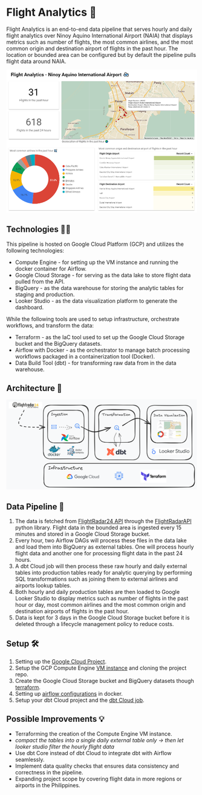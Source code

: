 # Flight Analytics 🛫

Flight Analytics is an end-to-end data pipeline that serves hourly and daily flight analytics over  Ninoy Aquino International Airport (NAIA) that displays metrics such as number of flights, the most common airlines, and the most common origin and destination airport of flights in the past hour. The location or bounded area can be configured but by default the pipeline pulls flight data around NAIA.

![[Dashboard](https://lookerstudio.google.com/reporting/b45cbd84-1db9-46cb-b454-6db393eb282e)](guides/images/sample_preview1.png)


## Technologies 👨‍💻

This pipeline is hosted on Google Cloud Platform (GCP) and utilizes the following technologies:
- Compute Engine - for setting up the VM instance and running the docker container for Airflow.
- Google Cloud Storage - for serving as the data lake to store flight data pulled from the API.
- BigQuery - as the data warehouse for storing the analytic tables for staging and production.
- Looker Studio - as the data visualization platform to generate the dashboard.

While the following tools are used to setup infrastructure, orchestrate workflows, and transform the data:
- Terraform - as the IaC tool used to set up the Google Cloud Storage bucket and the BigQuery datasets.
- Airflow with Docker - as the orchestrator to manage batch processing workflows packaged in a containerization tool (Docker).
- Data Build Tool (dbt) - for transforming raw data from in the data warehouse.


## Architecture 👷

![](guides/images/Architecture_2.png)


## Data Pipeline 🔧

1. The data is fetched from [FlightRadar24 API](https://fr24api.flightradar24.com/docs) through the [FlightRadarAPI](https://pypi.org/project/FlightRadarAPI/) python library. Flight data in the bounded area is ingested every 15 minutes and stored in a Google Cloud Storage bucket.
2. Every hour, two Airflow DAGs will process these files in the data lake and load them into BigQuery as external tables. One will process hourly flight data and another one for processing flight data in the past 24 hours. 
3. A dbt Cloud job will then process these raw hourly and daily external tables into production tables ready for analytic querying by performing SQL transformations such as joining them to external airlines and airports lookup tables.
4. Both hourly and daily production tables are then loaded to Google Looker Studio to display metrics such as number of flights in the past hour or day, most common airlines and the most common origin and destination airports of flights in the past hour.
5. Data is kept for 3 days in the Google Cloud Storage bucket before it is deleted through a lifecycle management policy to reduce costs.


## Setup 🛠️
1. Setting up the [Google Cloud Project](guides/GCP_setup.md).
2. Setup the GCP Compute Engine [VM instance](guides/GCP_Compute_Engine_VM_setup.md) and cloning the project repo.
3. Create the Google Cloud Storage bucket and BigQuery datasets though [terraform](guides/Terraform_GCS_bucket_BQ_dataset_setup.md).
4. Setting up [airflow configurations](guides/Airflow_Docker_setup.md) in docker.
5. Setup your dbt Cloud project and the [dbt Cloud job](guides/dbt_Cloud_setup.md).


## Possible Improvements 💡
- Terraforming the creation of the Compute Engine VM instance.
- *compact the tables into a single daily external table only → then let looker studio filter the hourly flight data*
- Use dbt Core instead of dbt Cloud to integrate dbt with Airflow seamlessly.
- Implement data quality checks that ensures data consistency and correctness in the pipeline.
- Expanding project scope by covering flight data in more regions or airports in the Philippines.